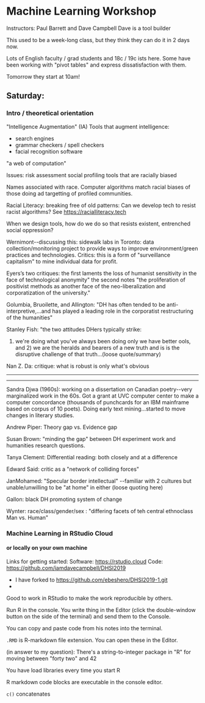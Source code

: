 # Machine Learning Workshop

Instructors: Paul Barrett and Dave Campbell
Dave is a tool builder

This used to be a week-long class, but they think they can do it in 2 days now.

Lots of English faculty / grad students and 18c / 19c ists here. Some have been working with "pivot tables" and express dissatisfaction with them. 

Tomorrow they start at 10am!

## Saturday:

### Intro / theoretical orientation
"Intelligence Augmentation" (IA) 
Tools that augment intelligence: 
* search engines
* grammar checkers / spell checkers
* facial recognition software

"a web of computation"


Issues: risk assessment social profiling tools that are racially biased

Names associated with race. Computer algorithms match racial biases of those doing ad targetting of profiled communities.

Racial Literacy: breaking free of old patterns: Can we develop tech to resist racist algorithms?
See <https://racialliteracy.tech>

When we design tools, how do we do so that resists existent, entrenched social oppression? 

Wernimont--discussing this: sidewalk labs in Toronto: data collection/monitoring project to provide ways to improve environment/green practices and technologies. 
Critics: this is a form of "surveillance capitalism" to mine individual data for profit.


Eyers’s two critiques: the first laments the loss of humanist sensitivity in the face of technological anonymity" the second notes "the proliferation of positivist methods as another face of the neo-liberalization and corporatization of the university."  

Golumbia, Bruoilette, and Allington: "DH has often tended to be anti-interpretive,...and has played a leading role in the corporatist restructuring of the humanities"

Stanley Fish: "the two attitudes DHers typically strike:
1) we're doing what you've always been doing only we have better ools, and 2) we are the heralds and bearers of a new truth and is is the disruptive challenge of that truth...(loose quote/summary)

Nan Z. Da: critique: what is robust is only what's obvious 
****
****
Sandra Djwa (1960s): working on a dissertation on Canadian poetry--very marginalized work in the 60s. Got a grant at UVC computer center to make a computer concordance (thousands of punchcards for an IBM mainframe based on corpus of 10 poets). Doing early text mining...started to move changes in literary studies. 

Andrew Piper: Theory gap vs. Evidence gap 

Susan Brown: "minding the gap" between DH experiment work and humanities research questions. 

Tanya Clement: Differential reading: both closely and at a difference

Edward Said: critic as a "network of colliding forces" 

JanMohamed: "Specular border intellectual" --familiar with 2 cultures but unable/unwilling to be "at home" in either  (loose quoting here)

Gallon: black DH promoting system of change 

Wynter: race/class/gender/sex : "differing facets of teh central ethnoclass Man vs. Human"

### Machine Learning in RStudio Cloud
#### or locally on your own machine


Links for getting started:
Software: <https://rstudio.cloud>
Code: <https://github.com/iamdavecampbell/DHSI2019> 

* I have forked to <https://github.com/ebeshero/DHSI2019-1.git> 
* 
Good to work in RStudio to make the work reproducible by others.

Run R in the console. 
You write thing in the Editor (click the double-window button on the side of the terminal) and send them to the Console.

You can copy and paste code from his notes into the terminal.


`.RMD` is R-markdown file extension. You can open these in the Editor.

(in answer to my question):
There's a string-to-integer package in "R" for moving between "forty two" and 42

You have load libraries every time you start R

R markdown code blocks are executable in the console editor. 

`c()` concatenates  








